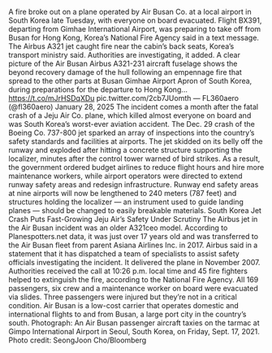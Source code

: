A fire broke out on a plane operated by Air Busan Co. at a local airport in South Korea late Tuesday, with everyone on board evacuated.
Flight BX391, departing from Gimhae International Airport, was preparing to take off from Busan for Hong Kong, Korea’s National Fire Agency said in a text message. The Airbus A321 jet caught fire near the cabin’s back seats, Korea’s transport ministry said. Authorities are investigating, it added.
A clear picture of the Air Busan Airbus A321-231 aircraft fuselage shows the beyond recovery damage of the hull following an empennage fire that spread to the other parts at Busan Gimhae Airport Apron of South Korea, during preparations for the departure to Hong Kong… https://t.co/mJrHSDqXDu pic.twitter.com/2cb7JUomth
— FL360aero (@fl360aero) January 28, 2025
The incident comes a month after the fatal crash of a Jeju Air Co. plane, which killed almost everyone on board and was South Korea’s worst-ever aviation accident. The Dec. 29 crash of the Boeing Co. 737-800 jet sparked an array of inspections into the country’s safety standards and facilities at airports. The jet skidded on its belly off the runway and exploded after hitting a concrete structure supporting the localizer, minutes after the control tower warned of bird strikes.
As a result, the government ordered budget airlines to reduce flight hours and hire more maintenance workers, while airport operators were directed to extend runway safety areas and redesign infrastructure. Runway end safety areas at nine airports will now be lengthened to 240 meters (787 feet) and structures holding the localizer — an instrument used to guide landing planes — should be changed to easily breakable materials.
South Korea Jet Crash Puts Fast-Growing Jeju Air’s Safety Under Scrutiny
The Airbus jet in the Air Busan incident was an older A321ceo model. According to Planespotters.net data, it was just over 17 years old and was transferred to the Air Busan fleet from parent Asiana Airlines Inc. in 2017.
Airbus said in a statement that it has dispatched a team of specialists to assist safety officials investigating the incident. It delivered the plane in November 2007.
Authorities received the call at 10:26 p.m. local time and 45 fire fighters helped to extinguish the fire, according to the National Fire Agency. All 169 passengers, six crew and a maintenance worker on board were evacuated via slides. Three passengers were injured but they’re not in a critical condition.
Air Busan is a low-cost carrier that operates domestic and international flights to and from Busan, a large port city in the country’s south.
Photograph: An Air Busan passenger aircraft taxies on the tarmac at Gimpo International Airport in Seoul, South Korea, on Friday, Sept. 17, 2021. Photo credit: SeongJoon Cho/Bloomberg